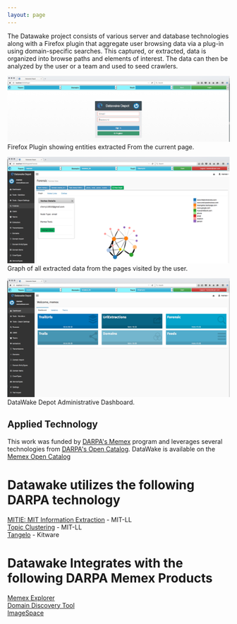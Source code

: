 ```yaml
---
layout: page
---
```


The Datawake project consists of various server and database
technologies along with a Firefox plugin that aggregate user browsing data via a
plug-in using domain-specific searches. This captured, or extracted, data is
organized into browse paths and elements of interest. The data can then be
analyzed by the user or a team and used to seed crawlers.

![Firefox Plugin](img/firefoxPlugin.png)  
Firefox Plugin showing entities extracted From the current page.  


![Build Forensic Graph](img/buildGraph.png)
Graph of all extracted data from the pages visited by the user.

![Datawake Depot](img/datawakeDepot.png)
DataWake Depot Administrative Dashboard.

## Applied Technology  ##
This work was funded by [DARPA's
Memex](http://www.darpa.mil/Our_Work/I2O/Programs/Memex.aspx) program
and leverages several technologies from [DARPA's Open
Catalog](http://www.darpa.mil/opencatalog/).  DataWake is available on the [Memex Open Catalog](http://www.darpa.mil/opencatalog/MEMEX.html)  

# Datawake utilizes the following DARPA technology #
[MITIE: MIT Information Extraction](https://github.com/mitll/MITIE) - MIT-LL  
[Topic Clustering](https://github.com/mitll/topic-clustering) - MIT-LL  
[Tangelo](http://tangelo.kitware.com) - Kitware  

# Datawake Integrates with the following DARPA Memex Products  
[Memex Explorer](https://github.com/memex-explorer/memex-explorer)  
[Domain Discovery Tool](https://github.com/ViDA-NYU/domain_discovery_tool)  
[ImageSpace](https://github.com/memex-explorer/image_space)  
